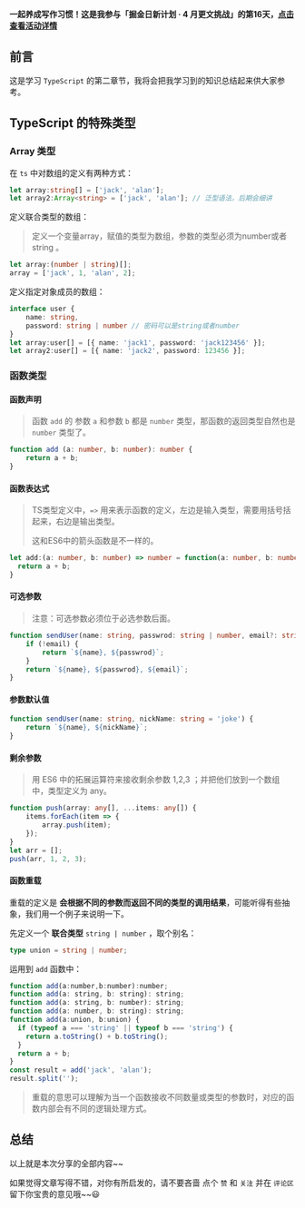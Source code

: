 **一起养成写作习惯！这是我参与「掘金日新计划 · 4 月更文挑战」的第16天，[点击查看活动详情](https://juejin.cn/post/7080800226365145118)**



## 前言

这是学习 `TypeScript` 的第二章节，我将会把我学习到的知识总结起来供大家参考。



## TypeScript 的特殊类型

### Array 类型

在 `ts` 中对数组的定义有两种方式：

```typescript
let array:string[] = ['jack', 'alan'];
let array2:Array<string> = ['jack', 'alan']; // 泛型语法，后期会细讲
```



定义联合类型的数组：

> 定义一个变量array，赋值的类型为数组，参数的类型必须为number或者string 。

```typescript
let array:(number | string)[];
array = ['jack', 1, 'alan', 2];
```



定义指定对象成员的数组：

```typescript
interface user {
    name: string,
    password: string | number // 密码可以是string或者number
}
let array:user[] = [{ name: 'jack1', password: 'jack123456' }];
let array2:user[] = [{ name: 'jack2', password: 123456 }];
```



### 函数类型

#### 函数声明

> 函数 `add` 的 参数 `a` 和参数 `b` 都是 `number` 类型，那函数的返回类型自然也是 `number` 类型了。

```typescript
function add (a: number, b: number): number {
    return a + b;
}
```



#### 函数表达式

>TS类型定义中，`=>` 用来表示函数的定义，左边是输入类型，需要用括号括起来，右边是输出类型。
>
>这和ES6中的箭头函数是不一样的。

```typescript
let add:(a: number, b: number) => number = function(a: number, b: number): number {
  return a + b;
}
```



#### 可选参数

> 注意：可选参数必须位于必选参数后面。

```typescript
function sendUser(name: string, passwrod: string | number, email?: string) {
    if (!email) {
        return `${name}, ${passwrod}`;
    }
    return `${name}, ${passwrod}, ${email}`;
}
```



#### 参数默认值

```typescript
function sendUser(name: string, nickName: string = 'joke') {
    return `${name}, ${nickName}`;
}
```



#### 剩余参数

> 用 ES6 中的拓展运算符来接收剩余参数 1,2,3 ；并把他们放到一个数组中，类型定义为 any。

```typescript
function push(array: any[], ...items: any[]) {
    items.forEach(item => {
        array.push(item);
    });
}
let arr = [];
push(arr, 1, 2, 3);
```



#### 函数重载

重载的定义是 **会根据不同的参数而返回不同的类型的调用结果**，可能听得有些抽象，我们用一个例子来说明一下。

先定义一个 **联合类型** `string | number` ，取个别名：

```typescript
type union = string | number;
```

运用到 `add` 函数中：

```javascript
function add(a:number,b:number):number;
function add(a: string, b: string): string;
function add(a: string, b: number): string;
function add(a: number, b: string): string;
function add(a:union, b:union) {
  if (typeof a === 'string' || typeof b === 'string') {
    return a.toString() + b.toString();
  }
  return a + b;
}
const result = add('jack', 'alan');
result.split('');
```

> 重载的意思可以理解为当一个函数接收不同数量或类型的参数时，对应的函数内部会有不同的逻辑处理方式。



## 总结

以上就是本次分享的全部内容~~

如果觉得文章写得不错，对你有所启发的，请不要吝啬 点个 `赞` 和 `关注` 并在 `评论区` 留下你宝贵的意见哦~~😃

